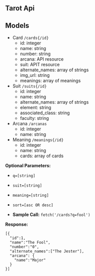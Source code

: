## Tarot Api

**Models**
----
* Card `/cards{/id}`
  * id: integer
  * name: string
  * number: string
  * arcana: API resource
  * suit: APIT resource
  * alternate_names: array of strings
  * img_url: string
  * meanings: array of meanings
* Suit `/suits{/id}`
  * id: integer
  * name: string
  * alternate_names: array of strings
  * element: string
  * associated_class: string
  * faculty: string
* Arcana `/arcanas`
  * id: integer
  * name: string
* Meaning `/meanings{/id}`
  * id: integer
  * name: string
  * cards: array of cards

**Optional Parameters:**
* `q=[string]`
* `suit=[string]`
* `meaning=[string]`
* `sort=[asc OR desc]`

* **Sample Call:**
`fetch('/cards?q=fool')`

**Response:**
```
[{
  "id":1,
  "name":"The Fool",
  "number":"0",
  "alternate_names":["The Jester"],
  "arcana": {
    "name":"Major"
  }
}]
```
